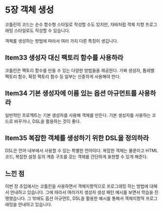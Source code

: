 # 5장 객체 생성 
코틀린의 코드는 순수 함수형 스타일로 작성할 수도 있지만, 자바처럼 객체 지향 프로그래밍 스타일로도 작성할 수 있습니다.

객체를 생성하는 방법에 따라서 여러 가지 다른 특징이 생깁니다.

## Item33 생성자 대신 팩토리 함수를 사용하라
코틀린은 팩토리 함수를 만들 수 있는 다양한 방법들을 제공한다.
가짜 생성자, 톱레벨 팩토리 함수, 확장 팩토리 함수 등 일부는 신중하게 사용해야 한다.

## Item34 기본 생성자에 이름 있는 옵션 아규먼트를 사용하라
일반적인 프로젝트는 기본 생성자를 사용해 객체를 만든다.
기본 생성자를 사용하는 코드로 바꾸거나, DSL을 활용하는 것이 좋다.

## Item35 복잡한 객체를 생성하기 위한 DSL을 정의하라

DSL은 언어 내부에서 사용할 수 있는 특별한 언어이다.
복잡한 객체는 물론이고 HTML 코드, 복잡한 설정 등의 계층 구조를 갖는 객체를 간단하게 표현할 수 있게 해준다.

## 느낀 점

이번 장 초입에서는 코틀린을 사용하면서 객체지향적으로 프로그래밍 하는 방법에 대해서 안내하고 있습니다.
그에 따라서 여러가지 생성자 생성 패턴 예시를 보면서 학습을 진행했습니다. 그 밖에도 옵션 아규먼트, DSL을 활용한 예시를 통해서 객체지향적 프로그래밍을 안내하고 있습니다. 
